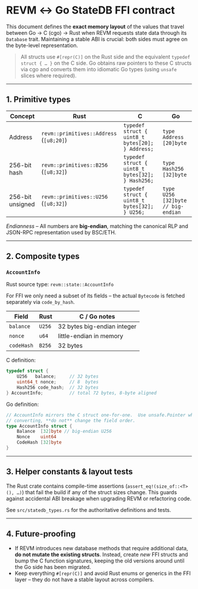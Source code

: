 # REVM ↔ Go StateDB FFI contract

This document defines the **exact memory layout** of the values that travel
between Go → C (cgo) → Rust when REVM requests state data through its
`Database` trait.  Maintaining a stable ABI is crucial: both sides must agree
on the byte-level representation.

> All structs use `#[repr(C)]` on the Rust side and the equivalent `typedef
> struct { … }` on the C side.  Go obtains raw pointers to these C structs via
> cgo and converts them into idiomatic Go types (using `unsafe` slices where
> required).

---
## 1. Primitive types

| Concept            | Rust                                  | C                                                        | Go                                   |
|--------------------|---------------------------------------|----------------------------------------------------------|--------------------------------------|
| Address            | `revm::primitives::Address` (`[u8;20]`) | `typedef struct { uint8_t bytes[20]; } Address;`         | `type Address [20]byte`              |
| 256-bit hash       | `revm::primitives::B256` (`[u8;32]`)   | `typedef struct { uint8_t bytes[32]; } Hash256;`         | `type Hash256 [32]byte`              |
| 256-bit unsigned   | `revm::primitives::U256` (`[u8;32]`)   | `typedef struct { uint8_t bytes[32]; } U256;`            | `type U256 [32]byte // big-endian`   |

*Endianness* – All numbers are **big-endian**, matching the canonical RLP and
JSON-RPC representation used by BSC/ETH.

---
## 2. Composite types

### `AccountInfo`

Rust source type: `revm::state::AccountInfo`

For FFI we only need a subset of its fields – the actual `Bytecode` is fetched
separately via `code_by_hash`.

| Field      | Rust          | C / Go notes                       |
|------------|---------------|------------------------------------|
| `balance`  | `U256`        | 32 bytes big-endian integer        |
| `nonce`    | `u64`         | little-endian in memory            |
| `codeHash` | `B256`        | 32 bytes                           |

C definition:
```c
typedef struct {
    U256   balance;     // 32 bytes
    uint64_t nonce;     // 8  bytes
    Hash256 code_hash;  // 32 bytes
} AccountInfo;          // total 72 bytes, 8-byte aligned
```

Go definition:
```go
// AccountInfo mirrors the C struct one-for-one.  Use unsafe.Pointer when
// converting, **do not** change the field order.
type AccountInfo struct {
    Balance  [32]byte // big-endian U256
    Nonce    uint64
    CodeHash [32]byte
}
```

---
## 3. Helper constants & layout tests

The Rust crate contains compile-time assertions (`assert_eq!(size_of::<T>(), …)`)
that fail the build if any of the struct sizes change.  This guards against
accidental ABI breakage when upgrading REVM or refactoring code.

See `src/statedb_types.rs` for the authoritative definitions and tests.

---
## 4. Future-proofing

* If REVM introduces new database methods that require additional data, **do not
  mutate the existing structs**. Instead, create _new_ FFI structs and bump the
  C function signatures, keeping the old versions around until the Go side has
  been migrated.
* Keep everything `#[repr(C)]` and avoid Rust enums or generics in the FFI
  layer – they do not have a stable layout across compilers. 